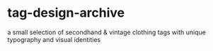 # tag-design-archive
a small selection of secondhand & vintage clothing tags with unique typography and visual identities
